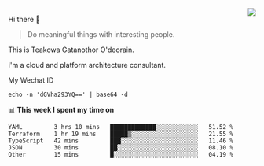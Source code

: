 <img align="right" src="https://github-readme-stats.vercel.app/api?username=Teakowa&show_icons=true&icon_color=2f80ed&text_color=718096&bg_color=ffffff&hide_title=true" />

Hi there 👋

> Do meaningful things with interesting people.

This is Teakowa Gatanothor O'deorain.

I'm a cloud and platform architecture consultant.

My Wechat ID

```
echo -n 'dGVha293YQ==' | base64 -d
```

📊 **This week I spent my time on**
<!--START_SECTION:waka-->
```text
YAML         3 hrs 10 mins   █████████████░░░░░░░░░░░░   51.52 % 
Terraform    1 hr 19 mins    █████▒░░░░░░░░░░░░░░░░░░░   21.55 % 
TypeScript   42 mins         ███░░░░░░░░░░░░░░░░░░░░░░   11.46 % 
JSON         30 mins         ██░░░░░░░░░░░░░░░░░░░░░░░   08.10 % 
Other        15 mins         █░░░░░░░░░░░░░░░░░░░░░░░░   04.19 % 
```
<!--END_SECTION:waka-->
